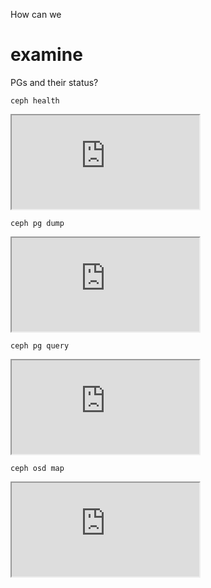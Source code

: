 How can we
# examine
PGs and their status?


`ceph health`
<iframe src="https://asciinema.org/api/asciicasts/91x0dwj5mmkrhvv6gvp6ux6az?size=big&&speed=2&theme=solarized-light"></iframe>


`ceph pg dump`
<iframe src="https://asciinema.org/api/asciicasts/6eqw2u07d6j8ab8k61ukd4sfq?size=big&&speed=2&theme=solarized-light"></iframe>


`ceph pg query`
<iframe src="https://asciinema.org/api/asciicasts/ey8jq62bc9aju1k3o0s5luwlx?size=big&&speed=2&theme=solarized-light"></iframe>


`ceph osd map`
<iframe src="https://asciinema.org/api/asciicasts/dmwjsv7j3vq1i9gcudylolfsj?size=big&&speed=2&theme=solarized-light"></iframe>
